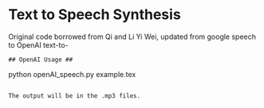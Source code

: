 # Text to Speech Synthesis #

Original code borrowed from Qi and Li Yi Wei, updated from google speech to OpenAI text-to-

```
## OpenAI Usage ##
```
python openAI_speech.py example.tex

```

The output will be in the .mp3 files.